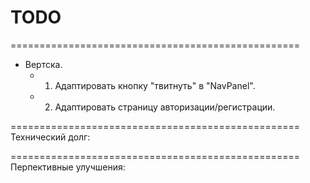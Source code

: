 # TODO
==================================================
- Вертска.
  - 1. Адаптировать кнопку "твитнуть" в "NavPanel".
  - 2. Адаптировать страницу авторизации/регистрации.

==================================================
Технический долг:

==================================================
Перпективные улучшения:
